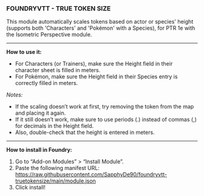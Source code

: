 ### FOUNDRYVTT - TRUE TOKEN SIZE

This module automatically scales tokens based on actor or species' height (supports both 'Characters' and 'Pokémon' with a Species), for PTR 1e with the Isometric Perspective module.

--------------------------------------

**How to use it:**
- For Characters (or Trainers), make sure the Height field in their character sheet is filled in meters.
- For Pokémon, make sure the Height field in their Species entry is correctly filled in meters.

*Notes:*
- If the scaling doesn’t work at first, try removing the token from the map and placing it again.
- If it still doesn’t work, make sure to use periods (.) instead of commas (,) for decimals in the Height field.
- Also, double-check that the height is entered in meters.

--------------------------------------

**How to install in Foundry:**
1. Go to “Add-on Modules” > “Install Module”.
2. Paste the following manifest URL: https://raw.githubusercontent.com/SapphyDe90/foundryvtt-truetokensize/main/module.json
3. Click install!
